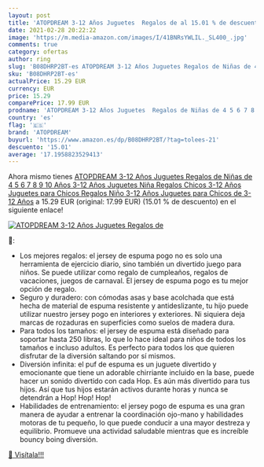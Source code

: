 ```yaml
---
layout: post
title: 'ATOPDREAM 3-12 Años Juguetes  Regalos de al 15.01 % de descuento'
date: 2021-02-28 20:22:22
image: 'https://m.media-amazon.com/images/I/41BNRsYWLIL._SL400_.jpg'
comments: true
category: ofertas
author: ring
slug: 'B08DHRP2BT-es ATOPDREAM 3-12 Años Juguetes Regalos de Niñas de 4 5 6 7 8...'
sku: 'B08DHRP2BT-es'
actualPrice: 15.29 EUR
currency: EUR
price: 15.29
comparePrice: 17.99 EUR
prodname: 'ATOPDREAM 3-12 Años Juguetes  Regalos de Niñas de 4 5 6 7 8 9 10 Años 3-12 Años Juguetes Niña Regalos Chicos 3-12 Años Juguetes para Chicos Regalos Niño 3-12 Años Juguetes para Chicos de 3-12 Años'
country: 'es'
flag: '🇪🇸'
brand: 'ATOPDREAM'
buyurl: 'https://www.amazon.es/dp/B08DHRP2BT/?tag=tolees-21'
descuento: '15.01'
average: '17.1958823529413'
---
```


Ahora mismo tienes [ATOPDREAM 3-12 Años Juguetes  Regalos de Niñas de 4 5 6 7 8 9 10 Años 3-12 Años Juguetes Niña Regalos Chicos 3-12 Años Juguetes para Chicos Regalos Niño 3-12 Años Juguetes para Chicos de 3-12 Años](https://www.amazon.es/dp/B08DHRP2BT/?tag=tolees-21) a 15.29 EUR (original: 17.99 EUR) (15.01 %  de descuento) en el siguiente enlace!

[![ATOPDREAM 3-12 Años Juguetes  Regalos de](https://m.media-amazon.com/images/I/41BNRsYWLIL._SL400_.jpg)](https://www.amazon.es/dp/B08DHRP2BT/?tag=tolees-21)

🔎:

- Los mejores regalos: el jersey de espuma pogo no es solo una herramienta de ejercicio diario, sino también un divertido juego para niños. Se puede utilizar como regalo de cumpleaños, regalos de vacaciones, juegos de carnaval. El jersey de espuma pogo es tu mejor opción de regalo.
- Seguro y duradero: con cómodas asas y base acolchada que está hecha de material de espuma resistente y antideslizante, tu hijo puede utilizar nuestro jersey pogo en interiores y exteriores. Ni siquiera deja marcas de rozaduras en superficies como suelos de madera dura.
- Para todos los tamaños: el jersey de espuma está diseñado para soportar hasta 250 libras, lo que lo hace ideal para niños de todos los tamaños e incluso adultos. Es perfecto para todos los que quieren disfrutar de la diversión saltando por sí mismos.
- Diversión infinita: el puf de espuma es un juguete divertido y emocionante que tiene un adorable chirriante incluido en la base, puede hacer un sonido divertido con cada Hop. Es aún más divertido para tus hijos. Así que tus hijos estarán activos durante horas y nunca se detendrán a Hop! Hop! Hop!
- Habilidades de entrenamiento: el jersey pogo de espuma es una gran manera de ayudar a entrenar la coordinación ojo-mano y habilidades motoras de tu pequeño, lo que puede conducir a una mayor destreza y equilibrio. Promueve una actividad saludable mientras que es increíble bouncy boing diversión.

[🛒 Visítala!!!](https://www.amazon.es/dp/B08DHRP2BT/?tag=tolees-21)
